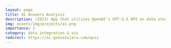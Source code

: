 ```yaml
---
layout: page
title: AI Answers Analysis
description: (2023) App that utilizes OpenAI's GPT-3.5 API on data stored on Google Spreadsheets to assess students' responses. Developed in Next.js + React.
img: assets/img/projects/ai.png
importance: 1
category: data integration & viz
redirect: https://ai.gonzalojara.com/quiz
---
```

